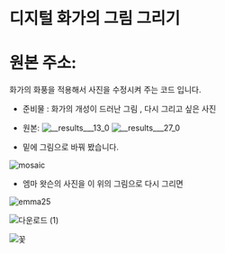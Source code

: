 # 디지털 화가의 그림 그리기 
# 원본 주소: 
화가의 화풍을 적용해서 사진을 수정시켜 주는 코드 입니다.
- 준비물 : 화가의 개성이 드러난 그림 , 다시 그리고 싶은 사진
- 원본: 
![__results___13_0](https://user-images.githubusercontent.com/50771738/87236834-e6e93300-c428-11ea-8ed1-5f691cdb55f5.png)
![__results___27_0](https://user-images.githubusercontent.com/50771738/87236833-e486d900-c428-11ea-8483-88681e177f00.png)


- 밑에 그림으로 바꿔 봤습니다.

![mosaic](https://user-images.githubusercontent.com/50771738/87236712-7b529600-c427-11ea-8069-ddf125e90a8d.jpg)

- 엠마 왓슨의 사진을 이 위의 그림으로 다시 그리면

![emma25](https://user-images.githubusercontent.com/50771738/87223566-0a749500-c3b9-11ea-916c-c77c0d4d52c7.jpg)

![다운로드 (1)](https://user-images.githubusercontent.com/50771738/87223567-0ba5c200-c3b9-11ea-9272-3a01ee31927b.png)

![꽃](https://user-images.githubusercontent.com/50771738/87223576-14969380-c3b9-11ea-958f-3bd02e4e9948.png)

